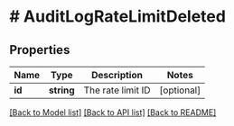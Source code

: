 # # AuditLogRateLimitDeleted

## Properties

Name | Type | Description | Notes
------------ | ------------- | ------------- | -------------
**id** | **string** | The rate limit ID | [optional]

[[Back to Model list]](../../README.md#models) [[Back to API list]](../../README.md#endpoints) [[Back to README]](../../README.md)
